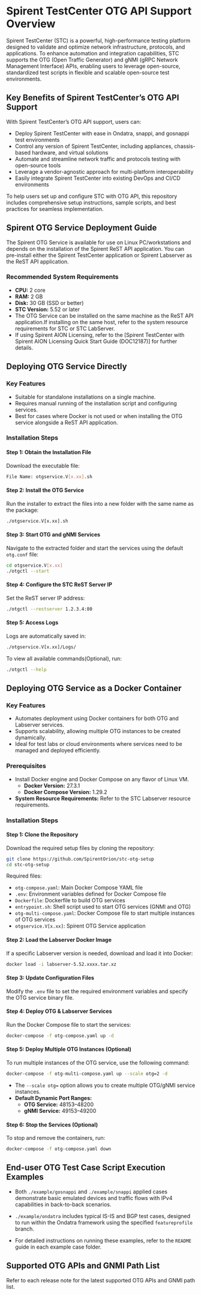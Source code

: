 # Spirent TestCenter OTG API Support Overview

Spirent TestCenter (STC) is a powerful, high-performance testing platform designed to validate and optimize network infrastructure, protocols, and applications. To enhance automation and integration capabilities, STC supports the OTG (Open Traffic Generator) and gNMI (gRPC Network Management Interface) APIs, enabling users to leverage open-source, standardized test scripts in flexible and scalable open-source test environments.

## Key Benefits of Spirent TestCenter’s OTG API Support

With Spirent TestCenter’s OTG API support, users can:

- Deploy Spirent TestCenter with ease in Ondatra, snappi, and gosnappi test environments
- Control any version of Spirent TestCenter, including appliances, chassis-based hardware, and virtual solutions
- Automate and streamline network traffic and protocols testing with open-source tools
- Leverage a vendor-agnostic approach for multi-platform interoperability
- Easily integrate Spirent TestCenter into existing DevOps and CI/CD environments

To help users set up and configure STC with OTG API, this repository includes comprehensive setup instructions, sample scripts, and best practices for seamless implementation.

## Spirent OTG Service Deployment Guide

The Spirent OTG Service is available for use on Linux PC/workstations and depends on the installation of the Spirent ReST API application. You can pre-install either the Spirent TestCenter application or Spirent Labserver as the ReST API application.

### Recommended System Requirements

- **CPU:** 2 core
- **RAM:** 2 GB
- **Disk:** 30 GB (SSD or better)
- **STC Version:** 5.52 or later
- The OTG Service can be installed on the same machine as the ReST API application.If installing on the same host, refer to the system resource requirements for STC or STC LabServer.
- If using Spirent AION Licensing, refer to the [Spirent TestCenter with Spirent AION Licensing Quick Start Guide (DOC12187)] for further details.

## Deploying OTG Service Directly

### Key Features

- Suitable for standalone installations on a single machine.
- Requires manual running of the installation script and configuring services.
- Best for cases where Docker is not used or when installing the OTG service alongside a ReST API application.

### Installation Steps

#### Step 1: Obtain the Installation File

Download the executable file:

```sh
File Name: otgservice.V[x.xx].sh
```

#### Step 2: Install the OTG Service

Run the installer to extract the files into a new folder with the same name as the package:

```sh
./otgservice.V[x.xx].sh
```

#### Step 3: Start OTG and gNMI Services

Navigate to the extracted folder and start the services using the default `otg.conf` file:

```sh
cd otgservice.V[x.xx]
./otgctl --start
```
#### Step 4: Configure the STC ReST Server IP

Set the ReST server IP address:

```sh
./otgctl --restserver 1.2.3.4:80
```

#### Step 5: Access Logs

Logs are automatically saved in:

```sh
./otgservice.V[x.xx]/Logs/
```

To view all available commands(Optional), run:

```sh
./otgctl --help
```

## Deploying OTG Service as a Docker Container

### Key Features

- Automates deployment using Docker containers for both OTG and Labserver services.
- Supports scalability, allowing multiple OTG instances to be created dynamically.
- Ideal for test labs or cloud environments where services need to be managed and deployed efficiently.

### Prerequisites
- Install Docker engine and Docker Compose on any flavor of Linux VM.
  - **Docker Version:** 27.3.1
  - **Docker Compose Version:** 1.29.2
- **System Resource Requirements:** Refer to the STC Labserver resource requirements.

### Installation Steps

#### Step 1: Clone the Repository

Download the required setup files by cloning the repository:

```sh
git clone https://github.com/SpirentOrion/stc-otg-setup
cd stc-otg-setup
```

Required files:

- `otg-compose.yaml`: Main Docker Compose YAML file
- `.env`: Environment variables defined for Docker Compose file
- `Dockerfile`: Dockerfile to build OTG services
- `entrypoint.sh`: Shell script used to start OTG services (GNMI and OTG)
- `otg-multi-compose.yaml`: Docker Compose file to start multiple instances of OTG services
- `otgservice.V[x.xx]`: Spirent OTG Service application

#### Step 2: Load the Labserver Docker Image

If a specific Labserver version is needed, download and load it into Docker:

```sh
docker load -i labserver-5.52.xxxx.tar.xz
```

#### Step 3: Update Configuration Files

Modify the `.env` file to set the required environment variables and specify the OTG service binary file.

#### Step 4: Deploy OTG & Labserver Services

Run the Docker Compose file to start the services:

```sh
docker-compose -f otg-compose.yaml up -d
```

#### Step 5: Deploy Multiple OTG Instances (Optional)

To run multiple instances of the OTG service, use the following command:

```sh
docker-compose -f otg-multi-compose.yaml up --scale otg=2 -d
```

- The `--scale otg=` option allows you to create multiple OTG/gNMI service instances.
- **Default Dynamic Port Ranges:**
  - **OTG Service:** 48153–48200
  - **gNMI Service:** 49153–49200

#### Step 6: Stop the Services (Optional)

To stop and remove the containers, run:

```sh
docker-compose -f otg-compose.yaml down
```

## End-user OTG Test Case Script Execution Examples

- Both `./example/gosnappi` and `./example/snappi` applied cases demonstrate basic emulated devices and traffic flows with IPv4 capabilities in back-to-back scenarios.

- `./example/ondatra` includes typical IS-IS and BGP test cases, designed to run within the Ondatra framework using the specified `featureprofile` branch.

- For detailed instructions on running these examples, refer to the `README` guide in each example case folder.

## Supported OTG APIs and GNMI Path List

Refer to each release note for the latest supported OTG APIs and GNMI path list.

